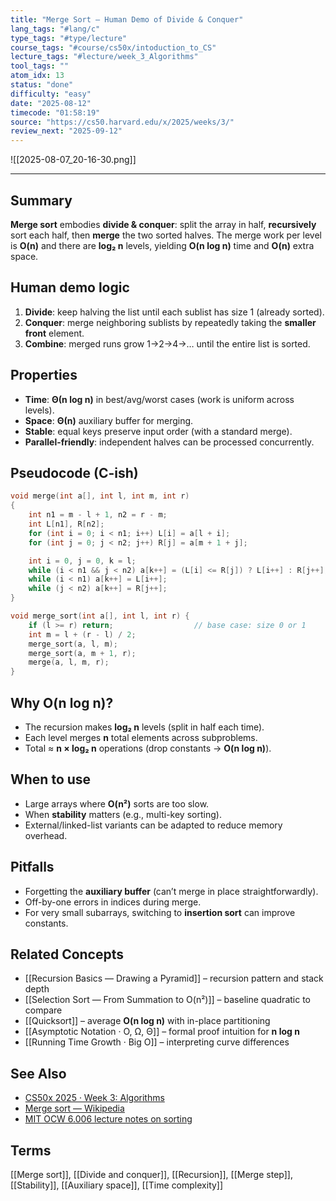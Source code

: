 ```yaml
---
title: "Merge Sort — Human Demo of Divide & Conquer"
lang_tags: "#lang/c"
type_tags: "#type/lecture"
course_tags: "#course/cs50x/intoduction_to_CS"
lecture_tags: "#lecture/week_3_Algorithms"
tool_tags: ""
atom_idx: 13
status: "done"
difficulty: "easy"
date: "2025-08-12"
timecode: "01:58:19"
source: "https://cs50.harvard.edu/x/2025/weeks/3/"
review_next: "2025-09-12"
---
```


![[2025-08-07_20-16-30.png]]

---

## Summary
**Merge sort** embodies **divide & conquer**: split the array in half, **recursively** sort each half, then **merge** the two sorted halves. The merge work per level is **O(n)** and there are **log₂ n** levels, yielding **O(n log n)** time and **O(n)** extra space.

## Human demo logic
1. **Divide**: keep halving the list until each sublist has size 1 (already sorted).
2. **Conquer**: merge neighboring sublists by repeatedly taking the **smaller front** element.
3. **Combine**: merged runs grow 1→2→4→… until the entire list is sorted.

## Properties
- **Time**: **Θ(n log n)** in best/avg/worst cases (work is uniform across levels).
- **Space**: **Θ(n)** auxiliary buffer for merging.
- **Stable**: equal keys preserve input order (with a standard merge).
- **Parallel-friendly**: independent halves can be processed concurrently.

## Pseudocode (C-ish)
```c
void merge(int a[], int l, int m, int r) 
{
    int n1 = m - l + 1, n2 = r - m;
    int L[n1], R[n2];
    for (int i = 0; i < n1; i++) L[i] = a[l + i];
    for (int j = 0; j < n2; j++) R[j] = a[m + 1 + j];

    int i = 0, j = 0, k = l;
    while (i < n1 && j < n2) a[k++] = (L[i] <= R[j]) ? L[i++] : R[j++];
    while (i < n1) a[k++] = L[i++];
    while (j < n2) a[k++] = R[j++];
}

void merge_sort(int a[], int l, int r) {
    if (l >= r) return;                  // base case: size 0 or 1
    int m = l + (r - l) / 2;
    merge_sort(a, l, m);
    merge_sort(a, m + 1, r);
    merge(a, l, m, r);
}
```

## Why O(n log n)?
- The recursion makes **log₂ n** levels (split in half each time).
- Each level merges **n** total elements across subproblems.
- Total ≈ **n × log₂ n** operations (drop constants → **O(n log n)**).

## When to use
- Large arrays where **O(n²)** sorts are too slow.
- When **stability** matters (e.g., multi-key sorting).
- External/linked-list variants can be adapted to reduce memory overhead.

## Pitfalls
- Forgetting the **auxiliary buffer** (can’t merge in place straightforwardly).
- Off-by-one errors in indices during merge.
- For very small subarrays, switching to **insertion sort** can improve constants.

## Related Concepts
- [[Recursion Basics — Drawing a Pyramid]] – recursion pattern and stack depth
- [[Selection Sort — From Summation to O(n²)]] – baseline quadratic to compare
- [[Quicksort]] – average **O(n log n)** with in-place partitioning
- [[Asymptotic Notation · O, Ω, Θ]] – formal proof intuition for **n log n**
- [[Running Time Growth · Big O]] – interpreting curve differences

## See Also
- [CS50x 2025 · Week 3: Algorithms](https://cs50.harvard.edu/x/2025/weeks/3/)
- [Merge sort — Wikipedia](https://en.wikipedia.org/wiki/Merge_sort)
- [MIT OCW 6.006 lecture notes on sorting](https://ocw.mit.edu/courses/6-006-introduction-to-algorithms-spring-2020/resources/mit6_006s20_lec3/)

## Terms
[[Merge sort]], [[Divide and conquer]], [[Recursion]], [[Merge step]], [[Stability]], [[Auxiliary space]], [[Time complexity]]
